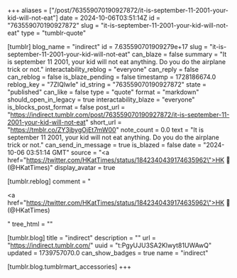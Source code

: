 +++
aliases = ["/post/763559070190927872/it-is-september-11-2001-your-kid-will-not-eat"]
date = 2024-10-06T03:51:14Z
id = "763559070190927872"
slug = "it-is-september-11-2001-your-kid-will-not-eat"
type = "tumblr-quote"

[tumblr]
blog_name = "indirect"
id = 7.635590701909279e+17
slug = "it-is-september-11-2001-your-kid-will-not-eat"
can_blaze = false
summary = "It is september 11 2001, your kid will not eat anything. Do you do the airplane trick or not."
interactability_reblog = "everyone"
can_reply = false
can_reblog = false
is_blaze_pending = false
timestamp = 1728186674.0
reblog_key = "7ZIQlwIe"
id_string = "763559070190927872"
state = "published"
can_like = false
type = "quote"
format = "markdown"
should_open_in_legacy = true
interactability_blaze = "everyone"
is_blocks_post_format = false
post_url = "https://indirect.tumblr.com/post/763559070190927872/it-is-september-11-2001-your-kid-will-not-eat"
short_url = "https://tmblr.co/ZY3jbygOjEt7mW00"
note_count = 0.0
text = "It is september 11 2001, your kid will not eat anything. Do you do the airplane trick or not."
can_send_in_message = true
is_blazed = false
date = "2024-10-06 03:51:14 GMT"
source = "<a href=\"https://twitter.com/HKatTimes/status/1842340439174635962\">HK 🦅 (@HKatTimes)</a>"
display_avatar = true

[tumblr.reblog]
comment = "<p><a href=\"https://twitter.com/HKatTimes/status/1842340439174635962\">HK 🦅 (@HKatTimes)</a></p>"
tree_html = ""

[tumblr.blog]
title = "indirect"
description = ""
url = "https://indirect.tumblr.com/"
uuid = "t:PgyUJU3SA2Klwyt81UWAwQ"
updated = 1739757070.0
can_show_badges = true
name = "indirect"

[tumblr.blog.tumblrmart_accessories]
+++
